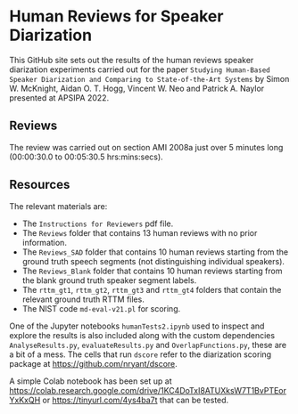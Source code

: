 # Human Reviews for Speaker Diarization
This GitHub site sets out the results of the human reviews speaker diarization experiments carried out for the paper ``Studying Human-Based Speaker Diarization and Comparing to State-of-the-Art Systems`` by Simon W. McKnight, Aidan O. T. Hogg, Vincent W. Neo and Patrick A. Naylor presented at APSIPA 2022.

## Reviews
The review was carried out on section AMI 2008a just over 5 minutes long (00:00:30.0 to 00:05:30.5 hrs:mins:secs).

## Resources
The relevant materials are:
- The ``Instructions for Reviewers`` pdf file.
- The ``Reviews`` folder that contains 13 human reviews with no prior information.
- The ``Reviews_SAD`` folder that contains 10 human reviews starting from the ground truth speech segments (not distinguishing individual speakers).
- The ``Reviews_Blank`` folder that contains 10 human reviews starting from the blank ground truth speaker segment labels.
- The ``rttm_gt1``, ``rttm_gt2``, ``rttm_gt3`` and ``rttm_gt4`` folders that contain the relevant ground truth RTTM files.
- The NIST code ``md-eval-v21.pl`` for scoring.

One of the Jupyter notebooks ``humanTests2.ipynb`` used to inspect and explore the results is also included along with the custom dependencies ``AnalyseResults.py``, ``evaluateResults.py`` and ``OverlapFunctions.py``, these are a bit of a mess.  The cells that run ``dscore`` refer to the diarization scoring package at https://github.com/nryant/dscore.

A simple Colab notebook has been set up at https://colab.research.google.com/drive/1KC4DoTxI8ATUXksW7T1BvPTEorYxKxQH or https://tinyurl.com/4ys4ba7t that can be tested.
